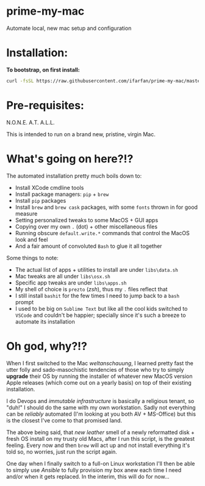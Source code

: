 # prime-my-mac
Automate local, new mac setup and configuration

# Installation:
**To bootstrap, on first install:**
```bash
curl -fsSL https://raw.githubusercontent.com/ifarfan/prime-my-mac/master/bootstrap.sh | bash
```

# Pre-requisites:
N.O.N.E.  A.T.   A.L.L.

This is intended to run on a brand new, pristine, virgin Mac.

# What's going on here?!?
The automated installation pretty much boils down to:

- Install XCode cmdline tools
- Install package managers: `pip` + `brew`
- Install `pip` packages
- Install `brew` and `brew cask` packages, with some `fonts` thrown in for good measure
- Setting personalized tweaks to some MacOS + GUI apps
- Copying over my own `.` (dot) + other miscellaneous files
- Running obscure `default.write.*` commands that control the MacOS look and feel
- And a fair amount of convoluted `Bash` to glue it all together


Some things to note:

- The actual list of apps + utilities to install are under `libs\data.sh`
- Mac tweaks are all under `libs\osx.sh`
- Specific app tweaks are under `libs\apps.sh`
- My shell of choice is `prezto` (*zsh*), thus my `.` files reflect that
- I still install `bashit` for the few times I need to jump back to a `bash` prompt
- I used to be big on `Sublime Text` but like all the cool kids switched to `VSCode` and couldn't be happier; specially since it's such a breeze to automate its installation


# Oh god, why?!?
When I first switched to the Mac *weltanschauung*, I learned pretty fast the utter folly and sado-masochistic tendencies of those who try to simply **upgrade** their OS by running the installer of whatever new MacOS version Apple releases (which come out on a yearly basis) on top of their existing installation. 

I do Devops and *immutable infrastructure* is basically a religious tenant, so "duh!" I should do the same with my own workstation. Sadly not everything can be *reliably* automated (I'm looking at you both AV + MS-Office) but this is the closest I've come to that promised land. 

The above being said, that *new leather* smell of a newly reformatted disk + fresh OS install on my trusty old Macs, after I run this script, is the greatest feeling. Every now and then `brew` will act up and not install everything it's told so, no worries, just run the script again.

One day when I finally switch to a full-on Linux workstation I'll then be able to simply use *Ansible* to fully provision my box anew each time I need and/or  when it gets replaced. In the interim, this will do for now...